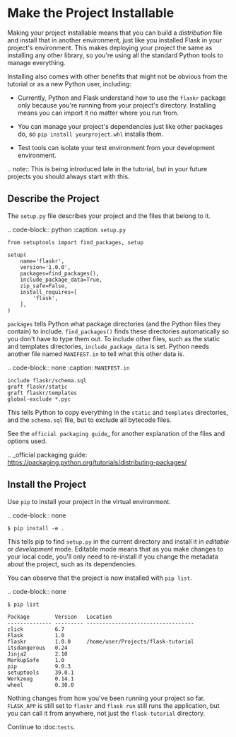 # Make the Project Installable

Making your project installable means that you can build a
_distribution_ file and install that in another environment, just like
you installed Flask in your project's environment. This makes deploying
your project the same as installing any other library, so you're using
all the standard Python tools to manage everything.

Installing also comes with other benefits that might not be obvious from
the tutorial or as a new Python user, including:

- Currently, Python and Flask understand how to use the `flaskr`
  package only because you're running from your project's directory.
  Installing means you can import it no matter where you run from.

- You can manage your project's dependencies just like other packages
  do, so `pip install yourproject.whl` installs them.

- Test tools can isolate your test environment from your development
  environment.

.. note::
This is being introduced late in the tutorial, but in your future
projects you should always start with this.

## Describe the Project

The `setup.py` file describes your project and the files that belong
to it.

.. code-block:: python
:caption: `setup.py`

    from setuptools import find_packages, setup

    setup(
        name='flaskr',
        version='1.0.0',
        packages=find_packages(),
        include_package_data=True,
        zip_safe=False,
        install_requires=[
            'flask',
        ],
    )

`packages` tells Python what package directories (and the Python files
they contain) to include. `find_packages()` finds these directories
automatically so you don't have to type them out. To include other
files, such as the static and templates directories,
`include_package_data` is set. Python needs another file named
`MANIFEST.in` to tell what this other data is.

.. code-block:: none
:caption: `MANIFEST.in`

    include flaskr/schema.sql
    graft flaskr/static
    graft flaskr/templates
    global-exclude *.pyc

This tells Python to copy everything in the `static` and `templates`
directories, and the `schema.sql` file, but to exclude all bytecode
files.

See the `official packaging guide`\_ for another explanation of the files
and options used.

.. \_official packaging guide: https://packaging.python.org/tutorials/distributing-packages/

## Install the Project

Use `pip` to install your project in the virtual environment.

.. code-block:: none

    $ pip install -e .

This tells pip to find `setup.py` in the current directory and install
it in _editable_ or _development_ mode. Editable mode means that as you
make changes to your local code, you'll only need to re-install if you
change the metadata about the project, such as its dependencies.

You can observe that the project is now installed with `pip list`.

.. code-block:: none

    $ pip list

    Package        Version   Location
    -------------- --------- ----------------------------------
    click          6.7
    Flask          1.0
    flaskr         1.0.0     /home/user/Projects/flask-tutorial
    itsdangerous   0.24
    Jinja2         2.10
    MarkupSafe     1.0
    pip            9.0.3
    setuptools     39.0.1
    Werkzeug       0.14.1
    wheel          0.30.0

Nothing changes from how you've been running your project so far.
`FLASK_APP` is still set to `flaskr` and `flask run` still runs
the application, but you can call it from anywhere, not just the
`flask-tutorial` directory.

Continue to :doc:`tests`.
